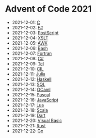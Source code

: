 # Advent of Code 2021

* 2021-12-01: [C](./01)
* 2021-12-02: [F#](./02)
* 2021-12-03: [PostScript](./03)
* 2021-12-04: [XSLT](./04)
* 2021-12-05: [AWK](./05)
* 2021-12-06: [Bash](./06)
* 2021-12-07: [Fortran](./07)
* 2021-12-08: [C#](./08)
* 2021-12-09: [Tcl](./09)
* 2021-12-10: [CIL](./10)
* 2021-12-11: [Julia](./11)
* 2021-12-12: [Haskell](./12)
* 2021-12-13: [SQL](./13)
* 2021-12-14: [OCaml](./14)
* 2021-12-15: [Pascal](./15)
* 2021-12-16: [JavaScript](./16)
* 2021-12-17: [Lua](./17)
* 2021-12-18: [Scala](./18)
* 2021-12-19: [Dart](./19)
* 2021-12-20: [Visual Basic](./20)
* 2021-12-21: [Rust](./21)
* 2021-12-22: [Go](./22)